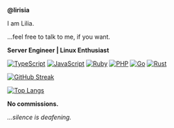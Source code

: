 **@lirisia**

I am Lilia.

...feel free to talk to me, if you want.

**Server Engineer | Linux Enthusiast**

[![TypeScript](https://img.shields.io/badge/typescript-%23007ACC.svg?style=for-the-badge&logo=typescript&logoColor=white)](https://www.typescriptlang.org/)
[![JavaScript](https://img.shields.io/badge/javascript-%23323330.svg?style=for-the-badge&logo=javascript&logoColor=%23F7DF1E)](https://developer.mozilla.org/en-US/docs/Web/JavaScript)
[![Ruby](https://img.shields.io/badge/ruby-%23CC342D.svg?style=for-the-badge&logo=ruby&logoColor=white)](https://www.ruby-lang.org/en/)
[![PHP](https://img.shields.io/badge/php-%23777BB4.svg?style=for-the-badge&logo=php&logoColor=white)](https://www.php.net/)
[![Go](https://img.shields.io/badge/go-%2300ADD8.svg?style=for-the-badge&logo=go&logoColor=white)](https://go.dev/)
[![Rust](https://img.shields.io/badge/rust-%23000000.svg?style=for-the-badge&logo=rust&logoColor=white)](https://www.rust-lang.org/)

[![GitHub Streak](https://streak-stats.demolab.com/?user=lirisia&theme=dark)](https://git.io/streak-stats)

[![Top Langs](https://github-readme-stats.vercel.app/api/top-langs/?username=lirisia&layout=compact&theme=dark)](https://github.com/anuraghazra/github-readme-stats)

**No commissions.**


_...silence is deafening._
